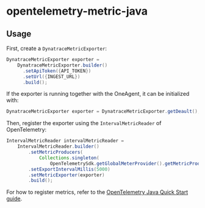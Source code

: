 # opentelemetry-metric-java

## Usage

First, create a `DynatraceMetricExporter`:

```java
DynatraceMetricExporter exporter =
    DynatraceMetricExporter.builder()
      .setApiToken({API_TOKEN})
      .setUrl({INGEST_URL})
      .build();
```

If the exporter is running together with the OneAgent, it can be initialized with:

```java
DynatraceMetricExporter exporter = DynatraceMetricExporter.getDeault();
```

Then, register the exporter using the `IntervalMetricReader` of OpenTelemetry:
```java
IntervalMetricReader intervalMetricReader =
    IntervalMetricReader.builder()
        .setMetricProducers(
            Collections.singleton(
                OpenTelemetrySdk.getGlobalMeterProvider().getMetricProducer()))
        .setExportIntervalMillis(5000)
        .setMetricExporter(exporter)
        .build();
```

For how to register metrics, refer to the
[OpenTelemetry Java Quick Start guide](https://github.com/open-telemetry/opentelemetry-java/blob/master/QUICKSTART.md#metrics).